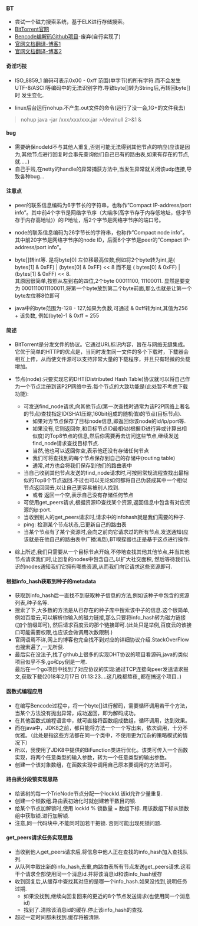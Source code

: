 ### BT 

- 尝试一个磁力搜索系统，基于ELK进行存储搜索。
- [BitTorrent官网](http://bittorrent.org)
- [Bencode编解码Github项目](https://github.com/dampcake/bencode)-废弃(自行实现了)
- [官网文档翻译-博客1](http://www.cnblogs.com/bymax/p/4973639.html)
- [官网文档翻译-博客2](https://blog.sharpbai.com/2014/05/bittorrent-dht%E5%8D%8F%E8%AE%AE%E4%B8%AD%E6%96%87%E7%BF%BB%E8%AF%91/)

#### 奇淫巧技
- ISO_8859_1 编码可表示0x00 - 0xff 范围(单字节)的所有字符.而不会发生UTF-8/ASCII等编码中的无法识别字符.导致byte[]转为String后,再转回byte[]时
发生变化.

- linux后台运行nohup.不产生.out文件的命令(运行了没一会,1G+的文件我去)
> nohup java -jar /xxx/xxx/xxx.jar >/dev/null 2>&1 &

#### bug
- 需要确保nodeId不与其他人重复,否则可能无法得到其他节点的响应(应该是因为,其他节点进行回复时会事先查询他们自己已有的路由表,如果有存在的节点,就.....)
- 自己手贱,在netty的handle的异常捕获方法中,当发生异常就关闭该udp连接,导致各种bug...

#### 注意点
- peer的联系信息编码为6字节长的字符串，也称作”Compact IP-address/port info”。其中前4个字节是网络字节序（大端序(高字节存于内存低地址，低字节存于内存高地址)）的IP地址，后2个字节是网络字节序的端口号。
  
- node的联系信息编码为26字节长的字符串，也称作”Compact node info”。其中前20字节是网络字节序的node ID，后面6个字节是peer的”Compact IP-address/port info”。

- byte[]转int等. 是将byte[0] 左位移最高位数,例如将2个byte转为int,是( bytes[1] & 0xFF) | (bytes[0] & 0xFF) << 8 而不是 ( bytes[0] & 0xFF) | (bytes[1] & 0xFF) << 8.  
其原因很简单,按照从左到右的四位,2个byte 00011100, 11100011. 显然是要变为 0001110011100011,将第一个byte放到第二个byte前面,那么也就是让第一个byte左位移8位即可

- java中的byte范围为-128 - 127,如果为负数,可通过 & 0xff转为int,其值为256 + 该负数, 例如(byte)-1 & 0xff = 255

 
#### 简述
- BitTorrent是分发文件的协议。它通过URL标识内容，旨在与网络无缝集成。
它优于简单的HTTP的优点是，当同时发生同一文件的多个下载时，下载器会相互上传，从而使文件源可以支持非常大量的下载程序，并且只有轻微的负载增加。

- 节点(node):只要实现它的DHT(Distributed Hash Table)协议就可以将自己作为一个节点注册到该P2P网络中去.每个节点的大致功能是(此处暂不考虑下载功能):
    - 可发送find_node请求,向其他节点(第一次查找时通常为该P2P网络上著名的节点)查找指定ID(SHA1压缩,160bit组成的随机值)的节点(目标节点).
        - 如果对方节点保存了目标node信息,即返回你该node的id/ip/port等.
        - 如果没有,它则返回你,和目标节点ID最相似(根据ID进行异或计算出相似度)的Top8节点的信息,然后你需要再去访问这些节点,继续发送find_node请求查找目标节点.
        - 当然,他也可以返回你空,表示他还没有存储任何节点
        - 我们可将查找到的每个节点保存到自己的存储中(routing table)
        - 通常,对方也会将我们保存到他们的路由表中
    - 当自己收到其他节点发送的find_node请求时,可按照常规流程查找出最相似的Top8个节点返回.不过也可以无论如何都将自己伪装成其中一个相似节点返回回去,以让自己更容易被别人找到.
        - 或者 返回一个空,表示自己没有存储任何节点
    - 可使用get_peers请求,根据资源ID查找某个资源,返回信息中包含有对应资源的ip:port. 
    - 当收到别人的get_peers请求时,请求中的infohash就是我们需要的种子.
    - ping: 检测某个节点状态,已更新自己的路由表
    - 当某个节点有了某个资源时,会向之前向它请求过的所有节点,发送通知(应该就是在他自己的路由表中广播消息),BT嗅探器也正是基于这点进行操作.
    
- 综上所述,我们只需要从一个目标节点开始,不停地查找其他其他节点,并当其他节点请求我们时,让回复的nodes中包含自己,以扩大社交面积, 然后等待我们认识的nodes通知我们它拥有哪些资源,从而我们向它请求这些资源即可.


#### 根据info_hash获取到种子的metadata
- 获取到info_hash后一直找不到获取种子信息的方法,例如该种子中包含的资源列表,种子名等.
- 搜索了下,大多数的方法是从已存在的种子库中搜索该中子的信息.这个很简单,例如百度云,可以解析你输入的磁力链接,那么只要将info_hash转为磁力链接(加个前缀即可),
然后请求百度云的那个链接即可.(此处只是举例,百度云的该接口可能需要权限,也应该会做调用次数限制.)
- 官网语焉不详,网上的博客也完全找不到对应的详细协议介绍.StackOverFlow也搜索遍了,一无所获.
- 最后实在没法子,找了github上很多的实现DHT协议的项目看源码,java的类似项目似乎不多,go和py倒是一堆.  
最后在一个go项目中找到了对应协议的实现:通过TCP连接向peer发送请求报文,获取下载(2018年2月17日 01:13:23....这几晚都熬夜,,都在搞这个项目..)


#### 函数式编程应用
- 在编写Bencode过程中，将一个byte[]进行解码，需要循环调用若干个方法，当某个方法没有抛出异常，成功返回，即为解码成功。
- 在其他函数式编程语言中，就可直接将函数组成数组，循环调用，达到效果。
- 而在java中，JDK8之前，都只能将方法一个一个写出来，依次调用，十分不优雅。（此处是指这些方法都在同一个类中，不使用更为冗杂的策略模式的情况下）
- 所以，我使用了JDK8中提供的BiFunction类进行优化。该类可传入一个函数实现，将两个任意类型的输入参数，转为一个任意类型的输出参数。
- 创建一个该对象数组，在函数实现中调用自己原本要调用的方法即可。

#### 路由表分段锁实现思路
- 给该树的每一个TrieNode节点分配一个lockId.该id允许少量重复.
- 创建一个锁数组.路由表初始化时就创建若干数目的锁.
- 给某个节点加解锁时,使用 lockId % 锁数量 = 数组下标. 用该数组下标从锁数组中获取锁.进行加解锁.
- 注意,同一代码块中,不能同时加若干把锁. 否则可能出现死锁问题.   

#### get_peers请求任务实现思路
- 当收到他人get_peers请求后,将信息中他人正在查找的info_hash加入查找队列.
- 从队列中取出新的info_hash,去重,向路由表所有节点发送get_peers请求.这若干个请求全部使用同一个消息id.并将该消息id和该info_hash缓存
- 收到回复后,从缓存中查找其对应的是哪一个info_hash.如果没找到,说明任务过期.
    - 如果没找到,继续向回复回来的更近的8个节点发送请求(也使用同一个消息id)
    - 找到了.清除该消息id的缓存.停止该info_hash的查找.
- 超过一定时间都未找到.缓存将被清除.
